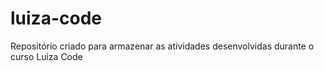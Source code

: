 # luiza-code

Repositório criado para armazenar as atividades desenvolvidas durante o curso Luiza Code
